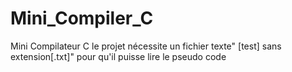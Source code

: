 # Mini_Compiler_C
Mini Compilateur C le projet nécessite un fichier texte" [test] sans extension[.txt]" pour qu'il puisse lire le pseudo code
